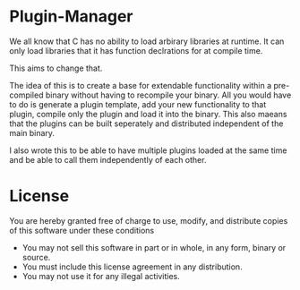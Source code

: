 # Plugin-Manager
We all know that C has no ability to load arbirary libraries at runtime. It can only load libraries that it has function declrations for at compile time.

This aims to change that.

The idea of this is to create a base for extendable functionality within a pre-compiled binary without having to recompile your binary. All you would have to do is generate a plugin template, add your new functionality to that plugin, compile only the plugin and load it into the binary. This also maeans that the plugins can be built seperately and distributed independent of the main binary.

I also wrote this to be able to have multiple plugins loaded at the same time and be able to call them independently of each other.

# License
You are hereby granted free of charge to use, modify, and distribute copies of this software under these conditions
- You may not sell this software in part or in whole, in any form, binary or source.
- You must include this license agreement in any distribution. 
- You may not use it for any illegal activities.

